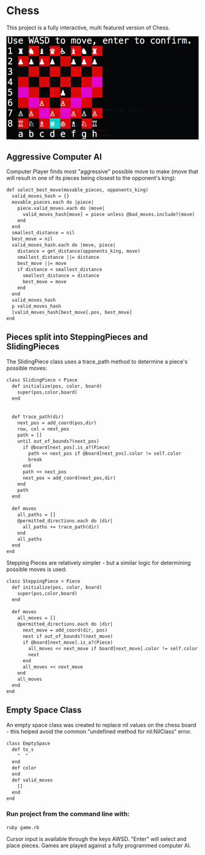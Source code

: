 # Chess

This project is a fully interactive, multi featured version of Chess.

![ScreenShot](/images/preview.png)

## Aggressive Computer AI

Computer Player finds most "aggressive" possible move to make (move that will result in one of its pieces being closest to the opponent's king):

```
def select_best_move(movable_pieces, opponents_king)
  valid_moves_hash = {}
  movable_pieces.each do |piece|
    piece.valid_moves.each do |move|
      valid_moves_hash[move] = piece unless @bad_moves.include?(move)
    end
  end
  smallest_distance = nil
  best_move = nil
  valid_moves_hash.each do |move, piece|
    distance = get_distance(opponents_king, move)
    smallest_distance ||= distance
    best_move ||= move
    if distance < smallest_distance
      smallest_distance = distance
      best_move = move
    end
  end
  valid_moves_hash
  p valid_moves_hash
  [valid_moves_hash[best_move].pos, best_move]
end
```

## Pieces split into SteppingPieces and SlidingPieces

The SlidingPiece class uses a trace_path method to determine a piece's possible moves:

```
class SlidingPiece < Piece
  def initialize(pos, color, board)
    super(pos,color,board)
  end


  def trace_path(dir)
    next_pos = add_coord(pos,dir)
    row, col = next_pos
    path = []
    until out_of_bounds?(next_pos)
      if @board[next_pos].is_a?(Piece)
        path << next_pos if @board[next_pos].color != self.color
        break
      end
      path << next_pos
      next_pos = add_coord(next_pos,dir)
    end
    path
  end

  def moves
    all_paths = []
    @permitted_directions.each do |dir|
      all_paths += trace_path(dir)
    end
    all_paths
  end
end
```

Stepping Pieces are relatively simpler - but a similar logic for determining possible moves is used:

```
class SteppingPiece < Piece
  def initialize(pos, color, board)
    super(pos,color,board)
  end

  def moves
    all_moves = []
    @permitted_directions.each do |dir|
      next_move = add_coord(dir, pos)
      next if out_of_bounds?(next_move)
      if @board[next_move].is_a?(Piece)
        all_moves << next_move if board[next_move].color != self.color
        next
      end
      all_moves << next_move
    end
    all_moves
  end
end
```

## Empty Space Class

An empty space class was created to replace nil values on the chess board - this helped avoid the common "undefined method for nil:NilClass" error.

```
class EmptySpace
  def to_s
    "  "
  end
  def color
  end
  def valid_moves
    []
  end
end
```

### Run project from the command line with:

```ruby game.rb```

Cursor input is available through the keys AWSD. "Enter" will select and place
pieces. Games are played against a fully programmed computer AI.
